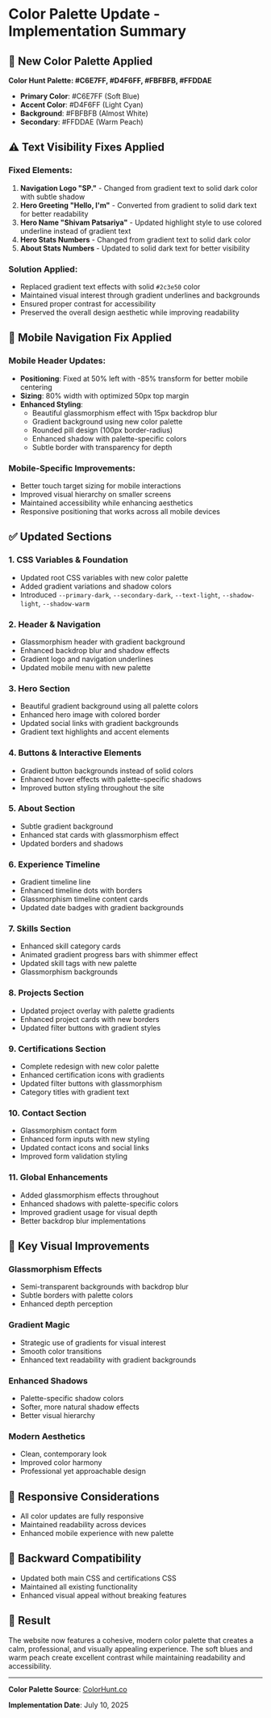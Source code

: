 # Color Palette Update - Implementation Summary

## 🎨 New Color Palette Applied

**Color Hunt Palette: #C6E7FF, #D4F6FF, #FBFBFB, #FFDDAE**
- **Primary Color**: #C6E7FF (Soft Blue)
- **Accent Color**: #D4F6FF (Light Cyan) 
- **Background**: #FBFBFB (Almost White)
- **Secondary**: #FFDDAE (Warm Peach)

## ⚠️ **Text Visibility Fixes Applied**

### Fixed Elements:
1. **Navigation Logo "SP."** - Changed from gradient text to solid dark color with subtle shadow
2. **Hero Greeting "Hello, I'm"** - Converted from gradient to solid dark text for better readability
3. **Hero Name "Shivam Patsariya"** - Updated highlight style to use colored underline instead of gradient text
4. **Hero Stats Numbers** - Changed from gradient text to solid dark color
5. **About Stats Numbers** - Updated to solid dark text for better visibility

### Solution Applied:
- Replaced gradient text effects with solid `#2c3e50` color
- Maintained visual interest through gradient underlines and backgrounds
- Ensured proper contrast for accessibility
- Preserved the overall design aesthetic while improving readability

## 📱 **Mobile Navigation Fix Applied**

### Mobile Header Updates:
- **Positioning**: Fixed at 50% left with -85% transform for better mobile centering
- **Sizing**: 80% width with optimized 50px top margin
- **Enhanced Styling**:
  - Beautiful glassmorphism effect with 15px backdrop blur
  - Gradient background using new color palette
  - Rounded pill design (100px border-radius)
  - Enhanced shadow with palette-specific colors
  - Subtle border with transparency for depth

### Mobile-Specific Improvements:
- Better touch target sizing for mobile interactions
- Improved visual hierarchy on smaller screens
- Maintained accessibility while enhancing aesthetics
- Responsive positioning that works across all mobile devices

## ✅ Updated Sections

### 1. **CSS Variables & Foundation**
- Updated root CSS variables with new color palette
- Added gradient variations and shadow colors
- Introduced `--primary-dark`, `--secondary-dark`, `--text-light`, `--shadow-light`, `--shadow-warm`

### 2. **Header & Navigation**
- Glassmorphism header with gradient background
- Enhanced backdrop blur and shadow effects
- Gradient logo and navigation underlines
- Updated mobile menu with new palette

### 3. **Hero Section**
- Beautiful gradient background using all palette colors
- Enhanced hero image with colored border
- Updated social links with gradient backgrounds
- Gradient text highlights and accent elements

### 4. **Buttons & Interactive Elements**
- Gradient button backgrounds instead of solid colors
- Enhanced hover effects with palette-specific shadows
- Improved button styling throughout the site

### 5. **About Section**
- Subtle gradient background
- Enhanced stat cards with glassmorphism effect
- Updated borders and shadows

### 6. **Experience Timeline**
- Gradient timeline line
- Enhanced timeline dots with borders
- Glassmorphism timeline content cards
- Updated date badges with gradient backgrounds

### 7. **Skills Section**
- Enhanced skill category cards
- Animated gradient progress bars with shimmer effect
- Updated skill tags with new palette
- Glassmorphism backgrounds

### 8. **Projects Section**
- Updated project overlay with palette gradients
- Enhanced project cards with new borders
- Updated filter buttons with gradient styles

### 9. **Certifications Section**
- Complete redesign with new color palette
- Enhanced certification icons with gradients
- Updated filter buttons with glassmorphism
- Category titles with gradient text

### 10. **Contact Section**
- Glassmorphism contact form
- Enhanced form inputs with new styling
- Updated contact icons and social links
- Improved form validation styling

### 11. **Global Enhancements**
- Added glassmorphism effects throughout
- Enhanced shadows with palette-specific colors
- Improved gradient usage for visual depth
- Better backdrop blur implementations

## 🚀 Key Visual Improvements

### **Glassmorphism Effects**
- Semi-transparent backgrounds with backdrop blur
- Subtle borders with palette colors
- Enhanced depth perception

### **Gradient Magic**
- Strategic use of gradients for visual interest
- Smooth color transitions
- Enhanced text readability with gradient backgrounds

### **Enhanced Shadows**
- Palette-specific shadow colors
- Softer, more natural shadow effects
- Better visual hierarchy

### **Modern Aesthetics**
- Clean, contemporary look
- Improved color harmony
- Professional yet approachable design

## 📱 Responsive Considerations
- All color updates are fully responsive
- Maintained readability across devices
- Enhanced mobile experience with new palette

## 🔄 Backward Compatibility
- Updated both main CSS and certifications CSS
- Maintained all existing functionality
- Enhanced visual appeal without breaking features

## 🎯 Result
The website now features a cohesive, modern color palette that creates a calm, professional, and visually appealing experience. The soft blues and warm peach create excellent contrast while maintaining readability and accessibility.

---

**Color Palette Source**: [ColorHunt.co](https://colorhunt.co/palette/c6e7ffd4f6fffbfbfbffddae)

**Implementation Date**: July 10, 2025
